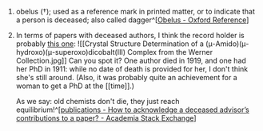 1. obelus (†); used as a reference mark in printed matter, or to indicate that a person is deceased; also called dagger^[[Obelus - Oxford Reference](https://www.oxfordreference.com/display/10.1093/oi/authority.20110803100243403)]
2. In terms of papers with deceased authors, I think the record holder is probably [this one](http://pubs.acs.org/doi/abs/10.1021/ic001137t): ![[Crystal Structure Determination of a (μ-Amido)(μ-hydroxo)(μ-superoxo)dicobalt(III) Complex from the Werner Collection.jpg]]
   Can you spot it? One author died in 1919, and one had her PhD in 1911: while no date of death is provided for her, I don't think she's still around. (Also, it was probably quite an achievement for a woman to get a PhD at the [[time]].)
   
   As we say: old chemists don't die, they just reach equilibrium!^[[publications - How to acknowledge a deceased advisor’s contributions to a paper? - Academia Stack Exchange](https://academia.stackexchange.com/questions/776/how-to-acknowledge-a-deceased-advisor-s-contributions-to-a-paper)]